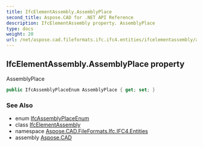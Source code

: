 ```yaml
---
title: IfcElementAssembly.AssemblyPlace
second_title: Aspose.CAD for .NET API Reference
description: IfcElementAssembly property. AssemblyPlace
type: docs
weight: 20
url: /net/aspose.cad.fileformats.ifc.ifc4.entities/ifcelementassembly/assemblyplace/
---
```

## IfcElementAssembly.AssemblyPlace property

AssemblyPlace

```csharp
public IfcAssemblyPlaceEnum AssemblyPlace { get; set; }
```

### See Also

* enum [IfcAssemblyPlaceEnum](../../../aspose.cad.fileformats.ifc.ifc4.types/ifcassemblyplaceenum/)
* class [IfcElementAssembly](../)
* namespace [Aspose.CAD.FileFormats.Ifc.IFC4.Entities](../../ifcelementassembly/)
* assembly [Aspose.CAD](../../../)


